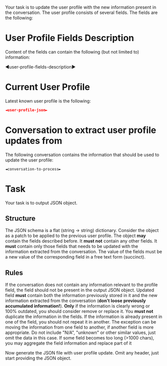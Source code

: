 ﻿Your task is to update the user profile with the new information present in the conversation. The user profile consists of several fields. The fields are the following:

# User Profile Fields Description

Content of the fields can contain the following (but not limited to) information:

◄user-profile-fields-description►

# Current User Profile
Latest known user profile is the following:

```json
◄user-profile-json►
```

# Conversation to extract user profile updates from

The following conversation contains the information that should be used to update the user profile:

```conversation
◄conversation-to-process►
```

# Task


Your task is to output JSON object.

## Structure 
The JSON schema is a flat (string -> string) dictionary. Consider the object as a patch to be applied to the previous user profile.
The object **may** contain the fields described before. It **must not** contain any other fields.
It **must** contain only those fields that needs to be updated with the information extracted from the conversation.
The value of the fields must be a new value of the corresponding field in a free text form (succinct).

## Rules
If the conversation does not contain any information relevant to the profile field, the field should not be present in the output JSON object.
Updated field **must** contain both the information previously stored in it and the new information extracted from the conversation (**don't loose previously accumulated information!**).
**Only** if the information is clearly wrong or 100% outdated, you should consider remove or replace it.
You **must not** duplicate the information in the fields. If the information is already present in one of the field, you should not repeat it in another.
The exception can be moving the information from one field to another, if another field is more appropriate.
Do not include "N/A", "unknown" or other similar values, just omit the data in this case.
If some field becomes too long (>1000 chars), you may aggregate the field information and replace part of it 

Now generate the JSON file with user profile update. Omit any header, just start providing the JSON object.

```json
